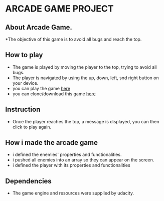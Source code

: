    # ARCADE GAME PROJECT
   
  ## About Arcade Game.
   *The objective of this game is to avoid all bugs and reach the top.
    
  ## How to play
   * The game is played by moving the player to the top, trying to avoid all bugs.
   * The player is navigated by using the up, down, left, snd right button on your device.
   * you can play the game [here](https://akinolavictor.github.io/arcade-game/)
   * you can clone/download this game [here](https://github.com/AkinolaVictor/arcade-game) 
    
  ## Instruction
   * Once the player reaches the top, a message is displayed, you can then click to play again.
    
  ## How i made the arcade game
   * i defined the enemies' properties and functionalities.
   * i pushed all enemies into an array so they can appear on the screen.
   * i defined the player with its properties and functionalities
    
  ## Dependencies
   * The game engine and resources were supplied by udacity.
